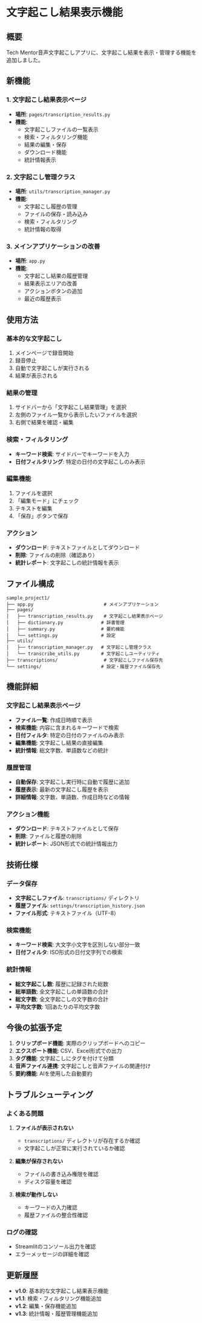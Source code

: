 # 文字起こし結果表示機能

## 概要
Tech Mentor音声文字起こしアプリに、文字起こし結果を表示・管理する機能を追加しました。

## 新機能

### 1. 文字起こし結果表示ページ
- **場所**: `pages/transcription_results.py`
- **機能**: 
  - 文字起こしファイルの一覧表示
  - 検索・フィルタリング機能
  - 結果の編集・保存
  - ダウンロード機能
  - 統計情報表示

### 2. 文字起こし管理クラス
- **場所**: `utils/transcription_manager.py`
- **機能**:
  - 文字起こし履歴の管理
  - ファイルの保存・読み込み
  - 検索・フィルタリング
  - 統計情報の取得

### 3. メインアプリケーションの改善
- **場所**: `app.py`
- **機能**:
  - 文字起こし結果の履歴管理
  - 結果表示エリアの改善
  - アクションボタンの追加
  - 最近の履歴表示

## 使用方法

### 基本的な文字起こし
1. メインページで録音開始
2. 録音停止
3. 自動で文字起こしが実行される
4. 結果が表示される

### 結果の管理
1. サイドバーから「文字起こし結果管理」を選択
2. 左側のファイル一覧から表示したいファイルを選択
3. 右側で結果を確認・編集

### 検索・フィルタリング
- **キーワード検索**: サイドバーでキーワードを入力
- **日付フィルタリング**: 特定の日付の文字起こしのみ表示

### 編集機能
1. ファイルを選択
2. 「編集モード」にチェック
3. テキストを編集
4. 「保存」ボタンで保存

### アクション
- **ダウンロード**: テキストファイルとしてダウンロード
- **削除**: ファイルの削除（確認あり）
- **統計レポート**: 文字起こしの統計情報を表示

## ファイル構成

```
sample_project1/
├── app.py                          # メインアプリケーション
├── pages/
│   ├── transcription_results.py    # 文字起こし結果表示ページ
│   ├── dictionary.py              # 辞書管理
│   ├── summary.py                 # 要約機能
│   └── settings.py                # 設定
├── utils/
│   ├── transcription_manager.py   # 文字起こし管理クラス
│   └── transcribe_utils.py        # 文字起こしユーティリティ
├── transcriptions/                 # 文字起こしファイル保存先
└── settings/                      # 設定・履歴ファイル保存先
```

## 機能詳細

### 文字起こし結果表示ページ
- **ファイル一覧**: 作成日時順で表示
- **検索機能**: 内容に含まれるキーワードで検索
- **日付フィルタ**: 特定の日付のファイルのみ表示
- **編集機能**: 文字起こし結果の直接編集
- **統計情報**: 総文字数、単語数などの統計

### 履歴管理
- **自動保存**: 文字起こし実行時に自動で履歴に追加
- **履歴表示**: 最新の文字起こし履歴を表示
- **詳細情報**: 文字数、単語数、作成日時などの情報

### アクション機能
- **ダウンロード**: テキストファイルとして保存
- **削除**: ファイルと履歴の削除
- **統計レポート**: JSON形式での統計情報出力

## 技術仕様

### データ保存
- **文字起こしファイル**: `transcriptions/` ディレクトリ
- **履歴ファイル**: `settings/transcription_history.json`
- **ファイル形式**: テキストファイル（UTF-8）

### 検索機能
- **キーワード検索**: 大文字小文字を区別しない部分一致
- **日付フィルタ**: ISO形式の日付文字列での検索

### 統計情報
- **総文字起こし数**: 履歴に記録された総数
- **総単語数**: 全文字起こしの単語数の合計
- **総文字数**: 全文字起こしの文字数の合計
- **平均文字数**: 1回あたりの平均文字数

## 今後の拡張予定

1. **クリップボード機能**: 実際のクリップボードへのコピー
2. **エクスポート機能**: CSV、Excel形式での出力
3. **タグ機能**: 文字起こしにタグを付けて分類
4. **音声ファイル連携**: 文字起こしと音声ファイルの関連付け
5. **要約機能**: AIを使用した自動要約

## トラブルシューティング

### よくある問題

1. **ファイルが表示されない**
   - `transcriptions/` ディレクトリが存在するか確認
   - 文字起こしが正常に実行されているか確認

2. **編集が保存されない**
   - ファイルの書き込み権限を確認
   - ディスク容量を確認

3. **検索が動作しない**
   - キーワードの入力確認
   - 履歴ファイルの整合性確認

### ログの確認
- Streamlitのコンソール出力を確認
- エラーメッセージの詳細を確認

## 更新履歴

- **v1.0**: 基本的な文字起こし結果表示機能
- **v1.1**: 検索・フィルタリング機能追加
- **v1.2**: 編集・保存機能追加
- **v1.3**: 統計情報・履歴管理機能追加 
